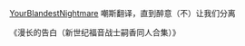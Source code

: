 [YourBlandestNightmare](https://fanfiction.net/u/13453602/)
嘲斯翻译，直到醉意（不）让我们分离

《漫长的告白（新世纪福音战士嗣香同人合集）》